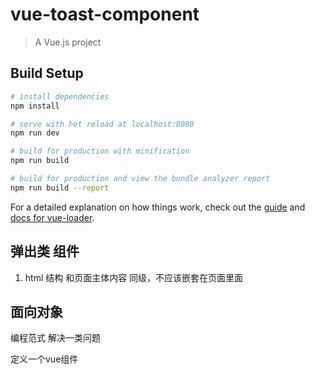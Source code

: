 # vue-toast-component

> A Vue.js project

## Build Setup

``` bash
# install dependencies
npm install

# serve with hot reload at localhost:8080
npm run dev

# build for production with minification
npm run build

# build for production and view the bundle analyzer report
npm run build --report
```

For a detailed explanation on how things work, check out the [guide](http://vuejs-templates.github.io/webpack/) and [docs for vue-loader](http://vuejs.github.io/vue-loader).


## 弹出类 组件
1. html 结构
   和页面主体内容  同级，不应该嵌套在页面里面

## 面向对象
编程范式
解决一类问题

定义一个vue组件 <template> <script> <style>
实际上是一个构造函数
## 1
import Toast from '';
<Toast />

## 2 
手动拿到 Toast 构造函数
vue.extend()
生成了一个 Toast 的实例